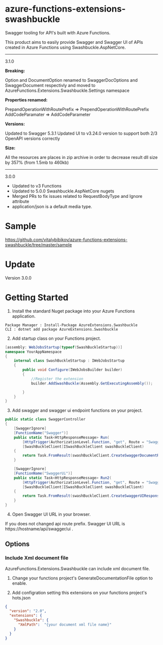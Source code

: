 
# azure-functions-extensions-swashbuckle

Swagger tooling for API's built with Azure Functions. 

This product aims to easily provide Swagger and Swagger UI of APIs created in Azure Functions using Swashbuckle.AspNetCore.

------------------------------
3.1.0

**Breaking:**

Option and DocumentOption renamed to SwaggerDocOptions and SwaggerDocument respectivly
and moved to AzureFunctions.Extensions.Swashbuckle.Settings namespace

**Properties renamed:**

PrepandOperationWithRoutePrefix => PrependOperationWithRoutePrefix
AddCodeParamater => AddCodeParameter

**Versions:**

Updated to Swagger 5.3.1
Updated UI to v3.24.0 version to support both 2/3 OpenAPI versions correctly

**Size:**

All the resources are places in zip archive in order to decrease result dll size by 357% (from 1.5mb to 460kb)



------------------------------
3.0.0
- Updated to v3 Functions
- Updated to 5.0.0 Swashbuckle.AspNetCore nugets
- Merged PRs to fix issues related to RequestBodyType and Ignore attribute
- application/json is a default media type.



# Sample

https://github.com/vitalybibikov/azure-functions-extensions-swashbuckle/tree/master/sample

# Update

Version 3.0.0


# Getting Started

1. Install the standard Nuget package into your Azure Functions application.

```
Package Manager : Install-Package AzureExtensions.Swashbuckle
CLI : dotnet add package AzureExtensions.Swashbuckle
```

2. Add startup class on your Functions project.
```csharp
[assembly: WebJobsStartup(typeof(SwashBuckleStartup))]
namespace YourAppNamespace
{
    internal class SwashBuckleStartup : IWebJobsStartup
    {
        public void Configure(IWebJobsBuilder builder)
        {
            //Register the extension
            builder.AddSwashBuckle(Assembly.GetExecutingAssembly());

        }
    }
}
```

3. Add swagger and swagger ui endpoint functions on your project.

```csharp
public static class SwaggerController
{
    [SwaggerIgnore]
    [FunctionName("Swagger")]
    public static Task<HttpResponseMessage> Run(
        [HttpTrigger(AuthorizationLevel.Function, "get", Route = "Swagger/json")] HttpRequestMessage req,
        [SwashBuckleClient]ISwashBuckleClient swashBuckleClient)
    {
        return Task.FromResult(swashBuckleClient.CreateSwaggerDocumentResponse(req));
    }

    [SwaggerIgnore]
    [FunctionName("SwaggerUi")]
    public static Task<HttpResponseMessage> Run2(
        [HttpTrigger(AuthorizationLevel.Function, "get", Route = "Swagger/ui")] HttpRequestMessage req,
        [SwashBuckleClient]ISwashBuckleClient swashBuckleClient)
    {
        return Task.FromResult(swashBuckleClient.CreateSwaggerUIResponse(req, "swagger/json"));
    }
}
```

4. Open Swagger UI URL in your browser.

If you does not changed api route prefix. Swagger UI URL is https://hostname/api/swagger/ui .

## Options

### Include Xml document file

AzureFunctions.Extensions.Swashbuckle can include xml document file.

1. Change your functions project's GenerateDocumentationFile option to enable.

2. Add configration setting this extensions on your functions project's hots.json

```json
{
  "version": "2.0",
  "extensions": {
    "Swashbuckle": {
      "XmlPath":  "{your document xml file name}" 
    } 
  }
}
```
